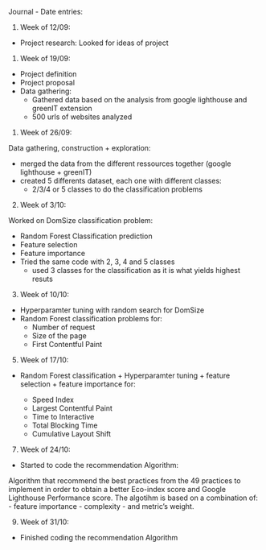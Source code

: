 Journal - Date entries:

1) Week of 12/09:

- Project research: 
    Looked for ideas of project

1) Week of 19/09:

- Project definition
- Project proposal
- Data gathering:  
    - Gathered data based on the analysis from google lighthouse and greenIT extension
    - 500 urls of websites analyzed


1) Week of 26/09:

Data gathering, construction + exploration:

- merged the data from the different ressources together (google lighthouse + greenIT)
- created 5 differents dataset, each one with different classes:
    - 2/3/4 or 5 classes to do the classification problems

2) Week of 3/10:

Worked on DomSize classification problem:
- Random Forest Classification prediction 
- Feature selection
- Feature importance 
- Tried the same code with 2, 3, 4 and 5 classes
    - used 3 classes for the classification as it is what yields highest resuts


3) Week of 10/10:

- Hyperparamter tuning with random search for DomSize
- Random Forest classification problems for: 
    - Number of request
    - Size of the page
    - First Contentful Paint


5) Week of 17/10:

- Random Forest classification + Hyperparamter tuning + feature selection + feature importance for: 
  
    - Speed Index
    - Largest Contentful Paint
    - Time to Interactive
    - Total Blocking Time
    - Cumulative Layout Shift

7) Week of 24/10:

- Started to code the recommendation Algorithm:

Algorithm that recommend the best practices from the 49 practices to implement in order to obtain a better Eco-index score and Google Lighthouse Performance score.
    The algotihm is based on a combination of:
        - feature importance
        - complexity 
        - and metric’s weight.


9) Week of 31/10:

- Finished coding the recommendation Algorithm
